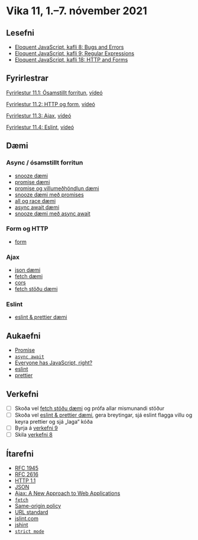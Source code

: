 # Vika 11, 1.–7. nóvember 2021

## Lesefni

* [Eloquent JavaScript, kafli 8: Bugs and Errors](https://eloquentjavascript.net/08_error.html)
* [Eloquent JavaScript, kafli 9: Regular Expressions](https://eloquentjavascript.net/09_regexp.html)
* [Eloquent JavaScript, kafli 18: HTTP and Forms](https://eloquentjavascript.net/18_http.html)

## Fyrirlestrar

[Fyrirlestur 11.1: Ósamstillt forritun](11.1.async.md), [vídeó](https://youtu.be/)

[Fyrirlestur 11.2: HTTP og form](11.2.http-form.md), [vídeó](https://youtu.be/)

[Fyrirlestur 11.3: Ajax](11.3.ajax.md), [vídeó](https://youtu.be/)

[Fyrirlestur 11.4: Eslint](11.4.eslint.md), [vídeó](https://youtu.be/)

## Dæmi

### Async / ósamstillt forritun

* [snooze dæmi](daemi/1.async/01.snooze.js)
* [promise dæmi](daemi/1.async/02.promise.js)
* [promise og villumeðhöndlun dæmi](daemi/1.async/03.future-message.js)
* [snooze dæmi með promises](daemi/1.async/04.snooze-promise.js)
* [all og race dæmi](daemi/1.async/05.all-race.js)
* [async await dæmi](daemi/1.async/06.futureMessage-async.js)
* [snooze dæmi með async await](daemi/1.async/07.snooze-async.js)

### Form og HTTP

* [form](daemi/2.form/01.form.html)

### Ajax

* [json dæmi](daemi/3.ajax/01.json.js)
* [fetch dæmi](daemi/3.ajax/02.fetch.html)
* [cors](daemi/3.ajax/03.cors.html)
* [fetch stöðu dæmi](daemi/ajax/04.fetch.html)

### Eslint

* [eslint & prettier dæmi](./daemi/4.eslint)

## Aukaefni

* [Promise](https://developer.mozilla.org/en-US/docs/Web/JavaScript/Reference/Global_Objects/Promise)
* [`async await`](https://developer.mozilla.org/en-US/docs/Learn/JavaScript/Asynchronous/Async_await)
* [Everyone has JavaScript, right?](https://kryogenix.org/code/browser/everyonehasjs.html)
* [eslint](https://eslint.org/)
* [prettier](https://prettier.io/)

## Verkefni

* [ ] Skoða vel [fetch stöðu dæmi](daemi/ajax/04.fetch.html) og prófa allar mismunandi stöður
* [ ] Skoða vel [eslint & prettier dæmi](./daemi/4.eslint), gera breytingar, sjá eslint flagga villu og keyra prettier og sjá „laga“ kóða
* [ ] Byrja á [verkefni 9](https://github.com/vefforritun/vef1-2021-v9)
* [ ] Skila [verkefni 8](https://github.com/vefforritun/vef1-2021-v8)

## Ítarefni

* [RFC 1945](http://tools.ietf.org/html/rfc1945)
* [RFC 2616](http://tools.ietf.org/html/rfc2068)
* [HTTP 1.1](http://tools.ietf.org/html/rfc2068)
* [JSON](https://developer.mozilla.org/en-US/docs/Web/JavaScript/Reference/Global_Objects/JSON)
* [Ajax: A New Approach to Web Applications](https://immagic.com/eLibrary/ARCHIVES/GENERAL/ADTVPATH/A050218G.pdf)
* [`fetch`](https://developer.mozilla.org/en-US/docs/Web/API/Fetch_API)
* [Same-origin policy](https://developer.mozilla.org/en-US/docs/Web/Security/Same-origin_policy)
* [URL standard](https://url.spec.whatwg.org/)
* [jslint.com](http://jslint.com/)
* [jshint](https://jshint.com/)
* [`strict mode`](https://developer.mozilla.org/en-US/docs/Web/JavaScript/Reference/Strict_mode)
